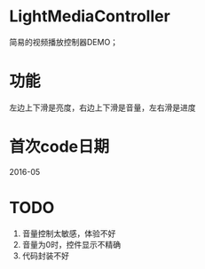 # LightMediaController
简易的视频播放控制器DEMO；

# 功能
左边上下滑是亮度，右边上下滑是音量，左右滑是进度

# 首次code日期
2016-05

# TODO
1. 音量控制太敏感，体验不好
2. 音量为0时，控件显示不精确
3. 代码封装不好

